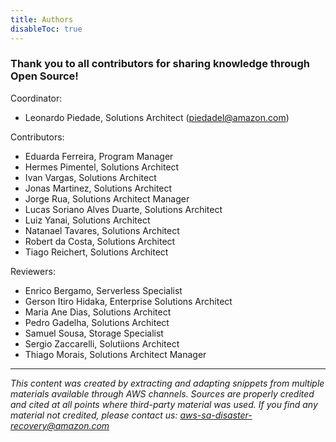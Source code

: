 ```yaml
---
title: Authors
disableToc: true
---
```


### Thank you to all contributors <i class="fas fa-heart"></i> for sharing knowledge through Open Source!

<!---
note: change the url to match the new repo... using old repo as an example placeholder

<br><br>
Acesse: [Contributors page](https://github.com/aws-samples/disaster-recovery-workshop/graphs/contributors) para ver a lista de autores desse conteúdo!
--->

Coordinator: 
- Leonardo Piedade, Solutions Architect (piedadel@amazon.com)

Contributors:
- Eduarda Ferreira, Program Manager
- Hermes Pimentel, Solutions Architect
- Ivan Vargas, Solutions Architect
- Jonas Martinez, Solutions Architect
- Jorge Rua, Solutions Architect Manager
- Lucas Soriano Alves Duarte, Solutions Architect
- Luiz Yanai, Solutions Architect
- Natanael Tavares, Solutions Architect
- Robert da Costa, Solutions Architect
- Tiago Reichert, Solutions Architect

Reviewers:
- Enrico Bergamo, Serverless Specialist
- Gerson Itiro Hidaka, Enterprise Solutions Architect
- Maria Ane Dias, Solutions Architect
- Pedro Gadelha, Solutions Architect
- Samuel Sousa, Storage Specialist
- Sergio Zaccarelli, Solutiions Architect
- Thiago Morais, Solutions Architect Manager

---

*This content was created by extracting and adapting snippets from multiple materials available through AWS channels. Sources are properly credited and cited at all points where third-party material was used. If you find any material not credited, please contact us: aws-sa-disaster-recovery@amazon.com*
